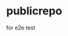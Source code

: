 # publicrepo
for e2e test




























































































































































































































































































































































































































































































